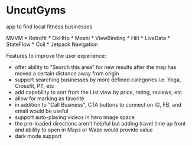 # UncutGyms
app to find local fitness businesses

MVVM * Retrofit * OkHttp * Moshi * ViewBinding * Hilt * LiveData * StateFlow * Coil * Jetpack Navigation

Features to improve the user experience:
- offer ability to "Search this area" for new results after the map has moved a certain distance away from origin
- support searching businesses by more defined categories i.e. Yoga, Crossfit, PT, etc
- add capability to sort from the List view by price, rating, reviews, etc
- allow for marking as favorite
- in addition to "Call Business", CTA buttons to connect on IG, FB, and email would be useful
- support auto-playing videos in hero image space
- the pre-loaded directions aren't helpful but adding travel time up front and ability to open in Maps or Waze would provide value
- dark mode support
